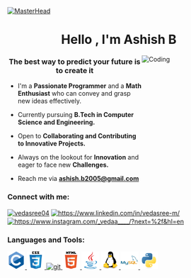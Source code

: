 [![MasterHead](https://res.cloudinary.com/highereducation/images/f_auto,q_auto/v1662131572/ComputerScience.org/programmer-coding-on-laptop_858160b59/programmer-coding-on-laptop_858160b59.jpg)](https://github.com/ASHISH-28-02)
<h1 align="center">Hello , I'm Ashish B</h1>
<img align="right" alt="Coding" height="250" width="200" src="https://31.media.tumblr.com/4717a813263f471b0def42d70c835ad5/tumblr_mtw0ojDUCQ1ru39xmo1_500.gif">
<h3 align="center">The best way to predict your future is to create it</h3>


  
- I'm a **Passionate Programmer** and a **Math Enthusiast** who can convey and grasp new ideas effectively.

- Currently pursuing **B.Tech in Computer Science and Engineering.**

- Open to **Collaborating and Contributing to Innovative Projects.**

- Always on the lookout for **Innovation** and eager to face new **Challenges.**

- Reach me via **ashish.b2005@gmail.com**

<h3 align="left">Connect with me:</h3>
<p align="left">
<a href="https://x.com/B2005Ashish" target="blank"><img align="center" src="https://upload.wikimedia.org/wikipedia/commons/thumb/5/57/X_logo_2023_%28white%29.png/600px-X_logo_2023_%28white%29.png" alt="vedasree04" height="40" width="40" /></a>
<a href="https://www.linkedin.com/in/ashish-b-54080226b" target="blank"><img align="center" src="https://raw.githubusercontent.com/rahuldkjain/github-profile-readme-generator/master/src/images/icons/Social/linked-in-alt.svg" alt="https://www.linkedin.com/in/vedasree-m/" height="30" width="40" /></a>
<a href="https://instagram.com/8_a.s_h.i_s.h_8" target="blank"><img align="center" src="https://raw.githubusercontent.com/rahuldkjain/github-profile-readme-generator/master/src/images/icons/Social/instagram.svg" alt="https://www.instagram.com/_vedaa____/?next=%2f&hl=en" height="30" width="40" /></a>
</p>

<h3 align="left">Languages and Tools:</h3>
<p align="left"> </a> <a href="https://www.cprogramming.com/" target="_blank" rel="noreferrer"> <img src="https://raw.githubusercontent.com/devicons/devicon/master/icons/c/c-original.svg" alt="c" width="40" height="40"/> </a> <a href="https://www.w3schools.com/css/" target="_blank" rel="noreferrer"> <img src="https://raw.githubusercontent.com/devicons/devicon/master/icons/css3/css3-original-wordmark.svg" alt="css3" width="40" height="40"/> </a> <a href="https://git-scm.com/" target="_blank" rel="noreferrer"> <img src="https://www.vectorlogo.zone/logos/git-scm/git-scm-icon.svg" alt="git" width="40" height="40"/> </a> <a href="https://www.w3.org/html/" target="_blank" rel="noreferrer"> <img src="https://raw.githubusercontent.com/devicons/devicon/master/icons/html5/html5-original-wordmark.svg" alt="html5" width="40" height="40"/> </a> <a href="https://www.java.com" target="_blank" rel="noreferrer"> <img src="https://raw.githubusercontent.com/devicons/devicon/master/icons/java/java-original.svg" alt="java" width="40" height="40"/> </a>  <a href="https://www.linux.org/" target="_blank" rel="noreferrer"> <img src="https://raw.githubusercontent.com/devicons/devicon/master/icons/linux/linux-original.svg" alt="linux" width="40" height="40"/> <a href="https://www.mysql.com/" target="_blank" rel="noreferrer"> <img src="https://raw.githubusercontent.com/devicons/devicon/master/icons/mysql/mysql-original-wordmark.svg" alt="mysql" width="40" height="40"/> </a> </a> <a href="https://www.python.org" target="_blank" rel="noreferrer"> <img src="https://raw.githubusercontent.com/devicons/devicon/master/icons/python/python-original.svg" alt="python" width="40" height="40"/> </a> </p>
